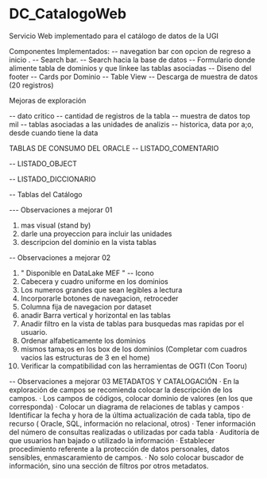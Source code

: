 # DC_CatalogoWeb
Servicio Web implementado para el catálogo de datos de la UGI

Componentes Implementados:
-- navegation bar con opcion de regreso a inicio <a link reference : inicio>.
-- Search bar.
-- Search hacia la base de datos
-- Formulario donde alimente tabla de dominios y que linkee las tablas asociadas
-- Diseno del footer
-- Cards por Dominio
-- Table View
-- Descarga de muestra de datos (20 registros)


Mejoras de exploración

-- dato critico
-- cantidad de registros de la tabla
-- muestra de datos top mil
-- tablas asociadas a las unidades de analizis
-- historica, data por a;o, desde cuando tiene la data


TABLAS DE CONSUMO DEL ORACLE
-- LISTADO_COMENTARIO

-- LISTADO_OBJECT

-- LISTADO_DICCIONARIO 

-- Tablas del Catálogo


--- Observaciones a mejorar 01
1) mas visual (stand by)
2) darle una proyeccion para incluir las unidades 
3) descripcion del dominio en la vista tablas

-- Observaciones a mejorar 02
1) " Disponible en DataLake MEF " -- Icono
2) Cabecera y cuadro uniforme en los dominios
3) Los numeros grandes que sean legibles a lectura
4) Incorporarle botones de navegacion, retroceder
5) Columna fija de navegacion por dataset
6) anadir Barra vertical y horizontal en las tablas 
7) Anadir filtro en la vista de tablas para busquedas mas rapidas por el usuario.
8) Ordenar alfabeticamente los dominios
9) mismos tama;os en los box de los dominios (Completar com cuadros vacios las estructuras de 3 en el home)
10) Verificar la compatibilidad con las herramientas de OGTI (Con Tooru)

-- Observaciones a mejorar 03
METADATOS Y CATALOGACIÓN
·        En la exploración de campos se recomienda colocar la descripción de los campos.
·        Los campos de códigos, colocar dominio de valores (en los que corresponda)
·        Colocar un diagrama de relaciones de tablas y campos
·        Identificar la fecha y hora de la última actualización de cada tabla, tipo de recurso ( Oracle, SQL, información no relacional, otros)
·        Tener información del número de consultas realizadas o utilizadas por cada tabla
·        Auditoría de que usuarios han bajado o utilizado la información
·        Establecer procedimiento referente a la protección de datos personales, datos sensibles, enmascaramiento de campos.
·        No solo colocar buscador de información, sino una sección de filtros por otros metadatos.
